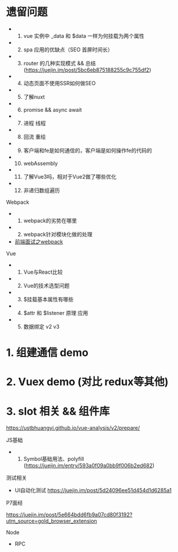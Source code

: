 
# 遗留问题

- 1. vue 实例中 _data 和 $data 一样为何挂载为两个属性
- 2. spa 应用的优缺点（SEO 首屏时间长）
- 3. router 的几种实现模式 && 总结 (https://juejin.im/post/5bc6eb875188255c9c755df2)
- 4. 动态页面不使用SSR如何做SEO
- 5. 了解nuxt
- 6. promise && async await
- 7. 进程 线程 
- 8. 回流 重绘
- 9. 客户端和fe是如何通信的，客户端是如何操作fe的代码的
- 10. webAssembly
- 11. 了解Vue3吗，相对于Vue2做了哪些优化
- 12. 非递归数组遍历


Webpack
- 1. webpack的劣势在哪里
- 2. webpack针对模块化做的处理
- [前端面试之webpack](https://juejin.im/post/59cb6307f265da064e1f65b9)

Vue
- 1. Vue与React比较
- 2. Vue的技术选型问题
- 3. $挂载基本属性有哪些
- 4. $attr 和 $listener 原理  应用
- 5. 数据绑定 v2 v3

# 1. 组建通信 demo
# 2. Vuex demo (对比 redux等其他)
# 3. slot 相关 && 组件库

https://ustbhuangyi.github.io/vue-analysis/v2/prepare/


JS基础
- 1. Symbol基础用法、polyfill (https://juejin.im/entry/593a0f09a0bb9f006b2ed682)


测试相关
- UI自动化测试 https://juejin.im/post/5d24096ee51d454d1d6285a1

P7面经

https://juejin.im/post/5e664bdd6fb9a07cd80f3192?utm_source=gold_browser_extension


Node  
- RPC